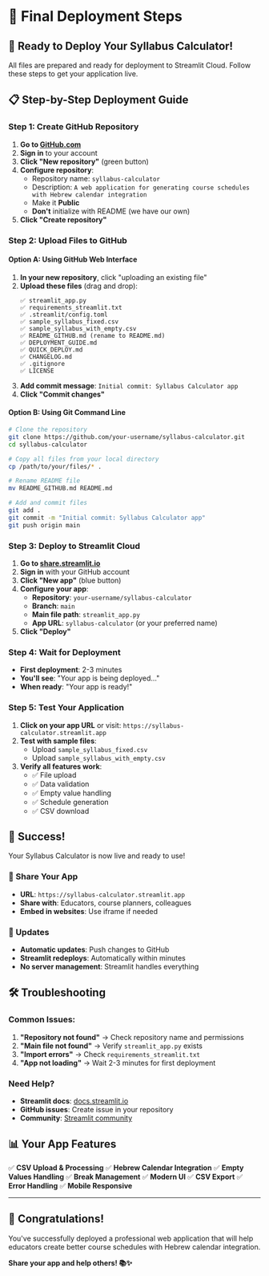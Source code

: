 # 🚀 Final Deployment Steps

## 🎯 Ready to Deploy Your Syllabus Calculator!

All files are prepared and ready for deployment to Streamlit Cloud. Follow these steps to get your application live.

## 📋 Step-by-Step Deployment Guide

### Step 1: Create GitHub Repository

1. **Go to [GitHub.com](https://github.com)**
2. **Sign in** to your account
3. **Click "New repository"** (green button)
4. **Configure repository**:
   - Repository name: `syllabus-calculator`
   - Description: `A web application for generating course schedules with Hebrew calendar integration`
   - Make it **Public**
   - **Don't** initialize with README (we have our own)
5. **Click "Create repository"**

### Step 2: Upload Files to GitHub

#### Option A: Using GitHub Web Interface
1. **In your new repository**, click "uploading an existing file"
2. **Upload these files** (drag and drop):
   ```
   ✅ streamlit_app.py
   ✅ requirements_streamlit.txt
   ✅ .streamlit/config.toml
   ✅ sample_syllabus_fixed.csv
   ✅ sample_syllabus_with_empty.csv
   ✅ README_GITHUB.md (rename to README.md)
   ✅ DEPLOYMENT_GUIDE.md
   ✅ QUICK_DEPLOY.md
   ✅ CHANGELOG.md
   ✅ .gitignore
   ✅ LICENSE
   ```
3. **Add commit message**: `Initial commit: Syllabus Calculator app`
4. **Click "Commit changes"**

#### Option B: Using Git Command Line
```bash
# Clone the repository
git clone https://github.com/your-username/syllabus-calculator.git
cd syllabus-calculator

# Copy all files from your local directory
cp /path/to/your/files/* .

# Rename README file
mv README_GITHUB.md README.md

# Add and commit files
git add .
git commit -m "Initial commit: Syllabus Calculator app"
git push origin main
```

### Step 3: Deploy to Streamlit Cloud

1. **Go to [share.streamlit.io](https://share.streamlit.io)**
2. **Sign in** with your GitHub account
3. **Click "New app"** (blue button)
4. **Configure your app**:
   - **Repository**: `your-username/syllabus-calculator`
   - **Branch**: `main`
   - **Main file path**: `streamlit_app.py`
   - **App URL**: `syllabus-calculator` (or your preferred name)
5. **Click "Deploy"**

### Step 4: Wait for Deployment

- **First deployment**: 2-3 minutes
- **You'll see**: "Your app is being deployed..."
- **When ready**: "Your app is ready!"

### Step 5: Test Your Application

1. **Click on your app URL** or visit: `https://syllabus-calculator.streamlit.app`
2. **Test with sample files**:
   - Upload `sample_syllabus_fixed.csv`
   - Upload `sample_syllabus_with_empty.csv`
3. **Verify all features work**:
   - ✅ File upload
   - ✅ Data validation
   - ✅ Empty value handling
   - ✅ Schedule generation
   - ✅ CSV download

## 🎉 Success!

Your Syllabus Calculator is now live and ready to use! 

### 📱 Share Your App
- **URL**: `https://syllabus-calculator.streamlit.app`
- **Share with**: Educators, course planners, colleagues
- **Embed in websites**: Use iframe if needed

### 🔄 Updates
- **Automatic updates**: Push changes to GitHub
- **Streamlit redeploys**: Automatically within minutes
- **No server management**: Streamlit handles everything

## 🛠️ Troubleshooting

### Common Issues:
1. **"Repository not found"** → Check repository name and permissions
2. **"Main file not found"** → Verify `streamlit_app.py` exists
3. **"Import errors"** → Check `requirements_streamlit.txt`
4. **"App not loading"** → Wait 2-3 minutes for first deployment

### Need Help?
- **Streamlit docs**: [docs.streamlit.io](https://docs.streamlit.io)
- **GitHub issues**: Create issue in your repository
- **Community**: [Streamlit community](https://discuss.streamlit.io)

## 📊 Your App Features

✅ **CSV Upload & Processing**
✅ **Hebrew Calendar Integration** 
✅ **Empty Values Handling**
✅ **Break Management**
✅ **Modern UI**
✅ **CSV Export**
✅ **Error Handling**
✅ **Mobile Responsive**

---

## 🎊 Congratulations!

You've successfully deployed a professional web application that will help educators create better course schedules with Hebrew calendar integration.

**Share your app and help others! 📚✨** 